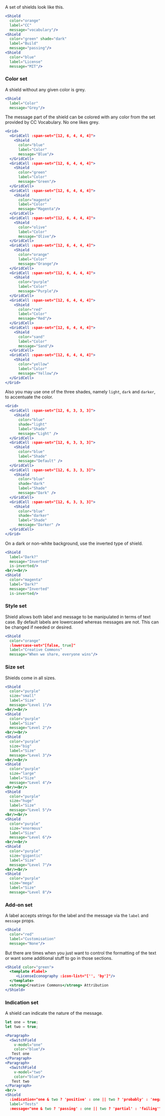 A set of shields look like this.

```jsx
<Shield
  color="orange"
  label="CC"
  message="vocabulary"/>
<Shield
  color="green" shade="dark"
  label="Build"
  message="passing"/>
<Shield
  color="blue"
  label="License"
  message="MIT"/>
```

### Color set

A shield without any given color is grey.

```jsx
<Shield
  label="Color"
  message="Grey"/> 
```

The message part of the shield can be colored with any color from the set
provided by CC Vocabulary. No one likes grey.

```jsx
<Grid>
  <GridCell :span-set="[12, 6, 4, 4, 4]">
    <Shield
      color="blue"
      label="Color"
      message="Blue"/>
  </GridCell>
  <GridCell :span-set="[12, 6, 4, 4, 4]">
    <Shield
      color="green"
      label="Color"
      message="Green"/>
  </GridCell>
  <GridCell :span-set="[12, 6, 4, 4, 4]">
    <Shield
      color="magenta"
      label="Color"
      message="Magenta"/>
  </GridCell>
  <GridCell :span-set="[12, 6, 4, 4, 4]">
    <Shield
      color="olive"
      label="Color"
      message="Olive"/>
  </GridCell>
  <GridCell :span-set="[12, 6, 4, 4, 4]">
    <Shield
      color="orange"
      label="Color"
      message="Orange"/>
  </GridCell>
  <GridCell :span-set="[12, 6, 4, 4, 4]">
    <Shield
      color="purple"
      label="Color"
      message="Purple"/>
  </GridCell>
  <GridCell :span-set="[12, 6, 4, 4, 4]">
    <Shield
      color="red"
      label="Color"
      message="Red"/>
  </GridCell>
  <GridCell :span-set="[12, 6, 4, 4, 4]">
    <Shield
      color="sand"
      label="Color"
      message="Sand"/>
  </GridCell>
  <GridCell :span-set="[12, 6, 4, 4, 4]">
    <Shield
      color="yellow"
      label="Color"
      message="Yellow"/>
  </GridCell>
</Grid>
```

Also you may use one of the three shades, namely `light`, `dark` and `darker`, 
to accentuate the color.

```jsx
<Grid>
  <GridCell :span-set="[12, 6, 3, 3, 3]">
    <Shield
      color="blue"
      shade="light"
      label="Shade"
      message="Light" />
  </GridCell>
  <GridCell :span-set="[12, 6, 3, 3, 3]">
    <Shield
      color="blue"
      label="Shade"
      message="Default" />
  </GridCell>
  <GridCell :span-set="[12, 6, 3, 3, 3]">
    <Shield
      color="blue"
      shade="dark"
      label="Shade"
      message="Dark" />
  </GridCell>
  <GridCell :span-set="[12, 6, 3, 3, 3]">
    <Shield
      color="blue"
      shade="darker"
      label="Shade"
      message="Darker" />
  </GridCell>
</Grid>
```

On a dark or non-white background, use the inverted type of shield.

```jsx { "props": { "className": "dark-background" } }
<Shield
  label="Dark?"
  message="Inverted"
  is-inverted/>
<br/><br/>
<Shield
  color="magenta"
  label="Dark?"
  message="Inverted"
  is-inverted/>
```

### Style set

Shield allows both label and message to be manipulated in terms of text case. By
default labels are lowercased whereas messages are not. This can be changed if
needed or desired.

```jsx
<Shield
  color="orange"
  :lowercase-set="[false, true]"
  label="Creative Commons"
  message="When we share, everyone wins"/>
```

### Size set

Shields come in all sizes.

```jsx
<Shield
  color="purple"
  size="small"
  label="Size"
  message="Level 1"/>
<br/><br/>
<Shield
  color="purple"
  label="Size"
  message="Level 2"/>
<br/><br/>
<Shield
  color="purple"
  size="big"
  label="Size"
  message="Level 3"/>
<br/><br/>
<Shield
  color="purple"
  size="large"
  label="Size"
  message="Level 4"/>
<br/><br/>
<Shield
  color="purple"
  size="huge"
  label="Size"
  message="Level 5"/>
<br/><br/>
<Shield
  color="purple"
  size="enormous"
  label="Size"
  message="Level 6"/>
<br/><br/>
<Shield
  color="purple"
  size="gigantic"
  label="Size"
  message="Level 7"/>
<br/><br/>
<Shield
  color="purple"
  size="mega"
  label="Size"
  message="Level 8"/>
```

### Add-on set

A label accepts strings for the label and the message via the `label` and 
`message` props.

```jsx
<Shield
  color="red"
  label="Customisation"
  message="None"/>
``` 

But there are times when you just want to control the formatting of the text or
want some additional stuff to go in those sections.

```jsx
<Shield color="green">
  <template #label>
     <LicenseIconography :icon-list="['', 'by']"/>
  </template>
  <strong>Creative Commons</strong> Attribution
</Shield>
```

### Indication set

A shield can indicate the nature of the message.

```jsx
let one = true;
let two = true;

<Paragraph>
  <SwitchField 
    v-model="one"
    color="blue"/>
   Test one
</Paragraph>
<Paragraph>
  <SwitchField 
    v-model="two"
    color="blue"/>
   Test two
</Paragraph>
<br/>
<Shield 
  :indication="one & two ? 'positive' : one || two ? 'probably' : 'negative'"
  label="Tests"
  :message="one & two ? 'passing' : one || two ? 'partial' : 'failing'"/>
```
